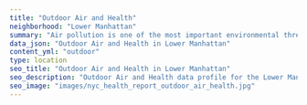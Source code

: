 ```yaml
---
title: "Outdoor Air and Health"
neighborhood: "Lower Manhattan"
summary: "Air pollution is one of the most important environmental threats to urban populations and while all people are exposed, pollutant emissions, levels of exposure, and population vulnerability vary across neighborhoods. Exposures to common air pollutants have been linked to respiratory and cardiovascular diseases, cancers, and premature deaths."
data_json: "Outdoor Air and Health in Lower Manhattan"
content_yml: "outdoor"
type: location
seo_title: "Outdoor Air and Health in Lower Manhattan"
seo_description: "Outdoor Air and Health data profile for the Lower Manhattan neighborhood of NYC."
seo_image: "images/nyc_health_report_outdoor_air_health.jpg"
---
```

